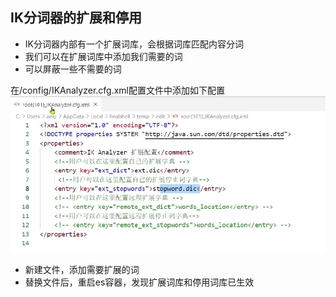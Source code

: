 ## IK分词器的扩展和停用
- IK分词器内部有一个扩展词库，会根据词库匹配内容分词  
- 我们可以在扩展词库中添加我们需要的词
- 可以屏蔽一些不需要的词

在/config/IKAnalyzer.cfg.xml配置文件中添加如下配置
![](../images/part1/elasticsearch-08-01.png)
- 新建文件，添加需要扩展的词
- 替换文件后，重启es容器，发现扩展词库和停用词库已生效